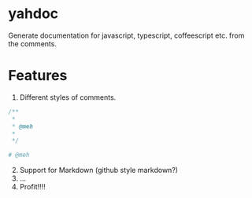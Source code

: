 # yahdoc
Generate documentation for javascript, typescript, coffeescript etc. from the comments.

# Features

1. Different styles of comments.
```javascript
/**
 *
 * @meh
 *
 */
```

```python
# @meh
```

2. Support for Markdown (github style markdown?)
3. ...
4. Profit!!!!
